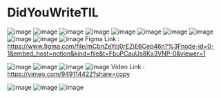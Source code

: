 # DidYouWriteTIL
![image](https://github.com/SheepSaGi/PUBLIC__DidYouWriteTIL/assets/66246253/b8ff5f5b-833e-4322-8047-29bc659885d4)
![image](https://github.com/SheepSaGi/PUBLIC__DidYouWriteTIL/assets/66246253/0c6bf4e0-9f17-4f70-967c-91b8b0569a42)
![image](https://github.com/SheepSaGi/PUBLIC__DidYouWriteTIL/assets/66246253/d0753ff7-832e-444b-a717-08d1678f6821)
![image](https://github.com/SheepSaGi/PUBLIC__DidYouWriteTIL/assets/66246253/b9dd1736-63bf-4e2c-8525-48287ac7f569)
![image](https://github.com/SheepSaGi/PUBLIC__DidYouWriteTIL/assets/66246253/12c733e8-c010-45b5-9eb8-23b0f69a282d)
![image](https://github.com/SheepSaGi/PUBLIC__DidYouWriteTIL/assets/66246253/2a77d373-af3f-4552-be55-f326bc0c0a95)
![image](https://github.com/SheepSaGi/PUBLIC__DidYouWriteTIL/assets/66246253/6ee05835-3686-45b3-be51-31f0267627b9)
![image](https://github.com/SheepSaGi/PUBLIC__DidYouWriteTIL/assets/66246253/1d64a049-7f67-4d9d-83fa-bf8f0a9134b9)
![image](https://github.com/SheepSaGi/PUBLIC__DidYouWriteTIL/assets/66246253/2cc40b23-fabb-4e86-992b-8b1cd0d152ba)
![image](https://github.com/SheepSaGi/PUBLIC__DidYouWriteTIL/assets/66246253/541ce9fb-37d4-4592-b168-509337413678)
![image](https://github.com/SheepSaGi/PUBLIC__DidYouWriteTIL/assets/66246253/a6eaca3e-50cd-49d7-9516-ce501fc08cbf)
Figma Link : https://www.figma.com/file/mCbnZeYcj0rEZiE6Cep46n?%3Fnode-id=0-1&embed_host=notion&kind=file&t=FbuPCauUs8Kx3VNP-0&viewer=1


![image](https://github.com/SheepSaGi/PUBLIC__DidYouWriteTIL/assets/66246253/d3583535-0b36-4071-9ec1-ac74d2370915)
![image](https://github.com/SheepSaGi/PUBLIC__DidYouWriteTIL/assets/66246253/b22a8098-3f44-446a-85ab-8122a957621c)
![image](https://github.com/SheepSaGi/PUBLIC__DidYouWriteTIL/assets/66246253/abbfc38d-a8ba-496e-a219-74417ecfab72)
![image](https://github.com/SheepSaGi/PUBLIC__DidYouWriteTIL/assets/66246253/cf9ca878-6522-4081-9aeb-a3e894f4d776)
Video Link : https://vimeo.com/949114422?share=copy


![image](https://github.com/SheepSaGi/PUBLIC__DidYouWriteTIL/assets/66246253/2ba2e78f-d0f5-4a79-bc69-2c075420f1a3)
![image](https://github.com/SheepSaGi/PUBLIC__DidYouWriteTIL/assets/66246253/a1efef69-1adc-4e62-b5ed-24410e0ecca1)
![image](https://github.com/SheepSaGi/PUBLIC__DidYouWriteTIL/assets/66246253/515e3076-7bbb-4dfd-8383-91a5626bfebc)
